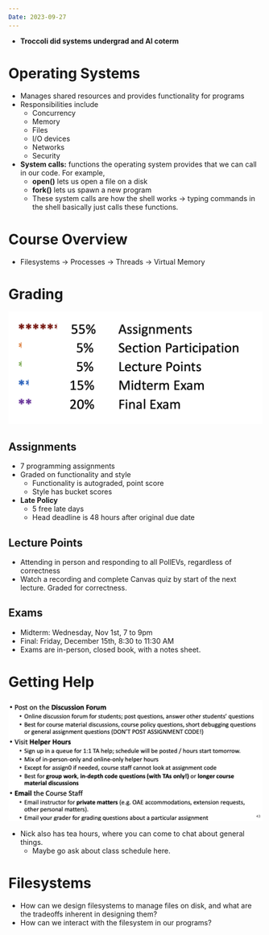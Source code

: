 ```yaml
---
Date: 2023-09-27
---
```

- **Troccoli did systems undergrad and AI coterm**

# Operating Systems

- Manages shared resources and provides functionality for programs
- Responsibilities include
    - Concurrency
    - Memory
    - Files
    - I/O devices
    - Networks
    - Security
- **System calls:** functions the operating system provides that we can call in our code. For example,
    - **open()** lets us open a file on a disk
    - **fork()** lets us spawn a new program
    - These system calls are how the shell works → typing commands in the shell basically just calls these functions.

# Course Overview

- Filesystems → Processes → Threads → Virtual Memory

# Grading

![Untitled 157.png](attachments/Untitled%20157.png)

  

## Assignments

- 7 programming assignments
- Graded on functionality and style
    - Functionality is autograded, point score
    - Style has bucket scores
- **Late Policy**
    - 5 free late days
    - Head deadline is 48 hours after original due date

## Lecture Points

- Attending in person and responding to all PollEVs, regardless of correctness
- Watch a recording and complete Canvas quiz by start of the next lecture. Graded for correctness.

## Exams

- Midterm: Wednesday, Nov 1st, 7 to 9pm
- Final: Friday, December 15th, 8:30 to 11:30 AM
- Exams are in-person, closed book, with a notes sheet.

# Getting Help

![Untitled 1 120.png](attachments/Untitled%201%20120.png)

- Nick also has tea hours, where you can come to chat about general things.
    - Maybe go ask about class schedule here.

# Filesystems

- How can we design filesystems to manage files on disk, and what are the tradeoffs inherent in designing them?
- How can we interact with the filesystem in our programs?